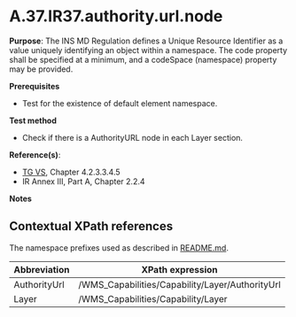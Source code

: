 # A.37.IR37.authority.url.node

**Purpose**: The INS MD Regulation defines a Unique Resource Identifier as a value uniquely identifying an object within a namespace. The code property shall be specified at a minimum, and a codeSpace (namespace) property may be provided.

**Prerequisites**

* Test for the existence of default element namespace.

**Test method**

* Check if there is a AuthorityURL node in each Layer section.

**Reference(s)**: 
* [TG VS](README.md#ref_TG_VS), Chapter 4.2.3.3.4.5
* IR Annex III, Part A, Chapter 2.2.4

**Notes**

## Contextual XPath references

The namespace prefixes used as described in [README.md](README.md#namespaces).

Abbreviation                                               |  XPath expression
---------------------------------------------------------- | -------------------------------------------------------------------------
AuthorityUrl <a name="AuthorityUrl"></a> | /WMS_Capabilities/Capability/Layer/AuthorityUrl
Layer <a name="Layer"></a> | /WMS_Capabilities/Capability/Layer
